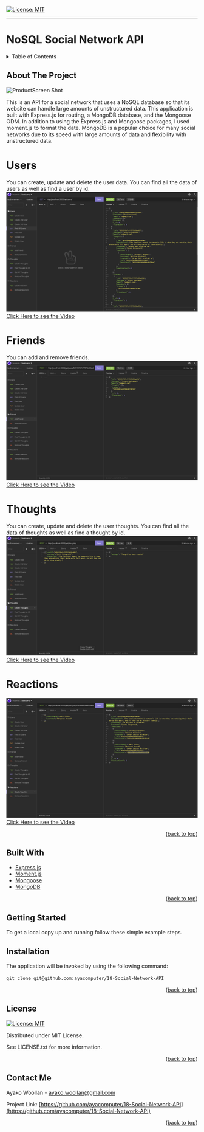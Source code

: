
[![License: MIT](https://img.shields.io/badge/License-MIT-yellow.svg)](https://opensource.org/licenses/MIT)

---

# NoSQL Social Network API

<details>  
<summary>Table of Contents</summary>

<ol>
<li>
<a href="#about-the-project">About The Project</a></li>
<ul>
<li><a href="#built-with">Built With</a></li>
</ul>
</li>
<li>
<a href="#getting-started">Getting Started</a>
<ul>
<li><a href="#installation">Installation</a>
</ul>
</li>
<li><a href="#license">License</a></>
  
<li><a href="#contact">Contact</a></>
  
</ol>
  
</details>


## About The Project


![ProductScreen Shot](./assets/product.gif)


This is an API for a social network that uses a NoSQL database so that its website can handle large amounts of unstructured data. This application is built with Express.js for routing, a MongoDB database, and the Mongoose ODM. In addition to using the Express.js and Mongoose packages, I used moment.js to format the date. MongoDB is a popular choice for many social networks due to its speed with large amounts of data and flexibility with unstructured data.


# Users
You can create, update and delete the user data. You can find all the data of users as well as find a user by id.  
![ProductScreen Shot](./assets/screenshots/users.png)<br>
[Click Here to see the Video](https://drive.google.com/file/d/1zWS9q43QPb1OwmxJ1lGYP42LctBEPVs7/view)

# Friends
You can add and remove friends.
![ProductScreen Shot](./assets/screenshots/friends.png)<br>
[Click Here to see the Video](https://drive.google.com/file/d/1snspWvu_8iNIsUMij3SLgFMJPxdkVkh_/view)

# Thoughts
You can create, update and delete the user thoughts. You can find all the data of thoughts as well as find a thought by id.  
![ProductScreen Shot](./assets/screenshots/thoughts.png)<br>
[Click Here to see the Video](https://drive.google.com/file/d/1c35_3Pjy8_hDeRxShff4qG5FlNMlLxzi/view)

# Reactions 
![ProductScreen Shot](./assets/screenshots/reactions.png)<br>
[Click Here to see the Video](https://drive.google.com/file/d/1snspWvu_8iNIsUMij3SLgFMJPxdkVkh_/view)



<p align = "right">(<a href="#top">back to top</a>)</>

 ## Built With
* [Express.js](https://expressjs.com/) 
* [Moment.js](https://momentjs.com/) 
* [Mongoose](https://mongoosejs.com/) 
* [MongoDB](https://www.mongodb.com/)

<p align = "right"> (<a href="#top">back to top</a>)</>

## Getting Started

To get a local copy up and running follow these simple example steps.

 ## Installation

 The application will be invoked by using the following command:

`git clone git@github.com:ayacomputer/18-Social-Network-API`



<p align="right">(<a href="#top">back to top</a>)</>

## License

[![License: MIT](https://img.shields.io/badge/License-MIT-yellow.svg)](https://opensource.org/licenses/MIT)

Distributed under MIT License.

See LICENSE.txt for more information.

<p align ="right">(<a href="#top">back to top</a>)</>

 ## Contact Me

Ayako Woollan - ayako.woollan@gmail.com

Project Link: [https://github.com/ayacomputer/18-Social-Network-API](https://github.com/ayacomputer/18-Social-Network-API)

<p align="right">(<a href="#top">back to top</a>)</>
